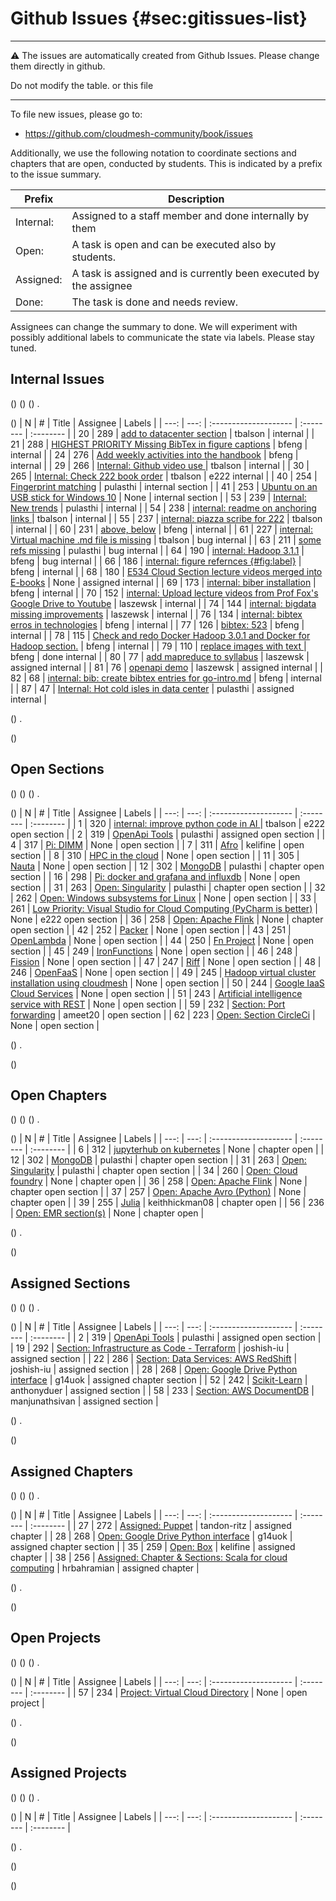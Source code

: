 # Github Issues {#sec:gitissues-list}

---

:warning: The issues are automatically created from Github Issues. Please change them directly in github.

Do not modify the table. or this file

---

To file new issues, please go to:

* <https://github.com/cloudmesh-community/book/issues>

Additionally, we use the following notation to coordinate sections and chapters that are open, conducted by students. This is indicated by a prefix to the issue summary.

| Prefix | Description |
| ----- | ---------|
| Internal: | Assigned to a staff member and done internally by them |
| Open: | A task is open and can be executed also by students. |
| Assigned: | A task is assigned and is currently been executed by the assignee |
| Done: | The task is done and needs review. |

Assignees can change the summary to done. We will experiment with possibly additional labels to communicate the state via labels. Please stay tuned.




## Internal Issues
()
()
()
.<div class="smalltable">
()
| N | # | Title | Assignee | Labels |
| ---: | ---: | :-------------------- | :-------- | :-------- |
| 20 | 289 | [add to datacenter section][i289] | tbalson | internal |
| 21 | 288 | [HIGHEST PRIORITY Missing BibTex in figure captions][i288] | bfeng | internal |
| 24 | 276 | [Add weekly activities into the handbook][i276] | bfeng | internal |
| 29 | 266 | [Internal: Github video use ][i266] | tbalson | internal |
| 30 | 265 | [Internal: Check 222 book order][i265] | tbalson | e222 internal |
| 40 | 254 | [Fingerprint matching][i254] | pulasthi | internal section |
| 41 | 253 | [Ubuntu on an USB stick for Windows 10][i253] | None | internal section |
| 53 | 239 | [Internal: New trends][i239] | pulasthi | internal |
| 54 | 238 | [internal: readme on anchoring links ][i238] | tbalson | internal |
| 55 | 237 | [internal: piazza scribe for 222][i237] | tbalson | internal |
| 60 | 231 | [above, below][i231] | bfeng | internal |
| 61 | 227 | [internal: Virtual machine .md file is missing][i227] | tbalson | bug internal |
| 63 | 211 | [some refs missing][i211] | pulasthi | bug internal |
| 64 | 190 | [internal: Hadoop 3.1.1][i190] | bfeng | bug internal |
| 66 | 186 | [internal: figure refernces {#fig:label}][i186] | bfeng | internal |
| 68 | 180 | [E534 Cloud Section lecture videos merged into E-books][i180] | None | assigned internal |
| 69 | 173 | [internal: biber installation][i173] | bfeng | internal |
| 70 | 152 | [internal: Upload lecture videos from Prof Fox's Google Drive to Youtube][i152] | laszewsk | internal |
| 74 | 144 | [internal: bigdata missing improvements][i144] | laszewsk | internal |
| 76 | 134 | [internal: bibtex erros in technologies][i134] | bfeng | internal |
| 77 | 126 | [bibtex: 523][i126] | bfeng | internal |
| 78 | 115 | [Check and redo Docker Hadoop 3.0.1 and Docker for Hadoop section.][i115] | bfeng | internal |
| 79 | 110 | [replace images with text ][i110] | bfeng | done internal |
| 80 | 77 | [add mapreduce to syllabus][i77] | laszewsk | assigned internal |
| 81 | 76 | [openapi demo][i76] | laszewsk | assigned internal |
| 82 | 68 | [internal: bib: create bibtex entries for go-intro.md][i68] | bfeng | internal |
| 87 | 47 | [Internal: Hot cold isles in data center][i47] | pulasthi | assigned internal |

()
.</div>
()

## Open Sections
()
()
()
.<div class="smalltable">
()
| N | # | Title | Assignee | Labels |
| ---: | ---: | :-------------------- | :-------- | :-------- |
| 1 | 320 | [internal: improve python code in AI ][i320] | tbalson | e222 open section |
| 2 | 319 | [OpenApi Tools][i319] | pulasthi | assigned open section |
| 4 | 317 | [Pi: DIMM][i317] | None | open section |
| 7 | 311 | [Afro][i311] | kelifine | open section |
| 8 | 310 | [HPC in the cloud][i310] | None | open section |
| 11 | 305 | [Nauta][i305] | None | open section |
| 12 | 302 | [MongoDB][i302] | pulasthi | chapter open section |
| 16 | 298 | [Pi: docker and grafana and influxdb][i298] | None | open section |
| 31 | 263 | [Open: Singularity][i263] | pulasthi | chapter open section |
| 32 | 262 | [Open: Windows subsystems for Linux][i262] | None | open section |
| 33 | 261 | [Low Priority: Visual Studio for Cloud Computing (PyCharm is better)][i261] | None | e222 open section |
| 36 | 258 | [Open: Apache Flink][i258] | None | chapter open section |
| 42 | 252 | [Packer][i252] | None | open section |
| 43 | 251 | [OpenLambda][i251] | None | open section |
| 44 | 250 | [Fn Project][i250] | None | open section |
| 45 | 249 | [IronFunctions][i249] | None | open section |
| 46 | 248 | [Fission][i248] | None | open section |
| 47 | 247 | [Riff][i247] | None | open section |
| 48 | 246 | [OpenFaaS][i246] | None | open section |
| 49 | 245 | [Hadoop virtual cluster installation using cloudmesh][i245] | None | open section |
| 50 | 244 | [Google IaaS Cloud Services][i244] | None | open section |
| 51 | 243 | [Artificial intelligence service with REST][i243] | None | open section |
| 59 | 232 | [Section: Port forwarding][i232] | ameet20 | open section |
| 62 | 223 | [Open: Section CircleCi][i223] | None | open section |

()
.</div>
()

## Open Chapters
()
()
()
.<div class="smalltable">
()
| N | # | Title | Assignee | Labels |
| ---: | ---: | :-------------------- | :-------- | :-------- |
| 6 | 312 | [jupyterhub on kubernetes][i312] | None | chapter open |
| 12 | 302 | [MongoDB][i302] | pulasthi | chapter open section |
| 31 | 263 | [Open: Singularity][i263] | pulasthi | chapter open section |
| 34 | 260 | [Open: Cloud foundry][i260] | None | chapter open |
| 36 | 258 | [Open: Apache Flink][i258] | None | chapter open section |
| 37 | 257 | [Open: Apache Avro (Python)][i257] | None | chapter open |
| 39 | 255 | [Julia][i255] | keithhickman08 | chapter open |
| 56 | 236 | [Open: EMR section(s)][i236] | None | chapter open |

()
.</div>
()

## Assigned Sections
()
()
()
.<div class="smalltable">
()
| N | # | Title | Assignee | Labels |
| ---: | ---: | :-------------------- | :-------- | :-------- |
| 2 | 319 | [OpenApi Tools][i319] | pulasthi | assigned open section |
| 19 | 292 | [Section: Infrastructure as Code - Terraform][i292] | joshish-iu | assigned section |
| 22 | 286 | [Section: Data Services: AWS RedShift][i286] | joshish-iu | assigned section |
| 28 | 268 | [Open: Google Drive Python interface][i268] | g14uok | assigned chapter section |
| 52 | 242 | [Scikit-Learn][i242] | anthonyduer | assigned section |
| 58 | 233 | [Section: AWS DocumentDB][i233] | manjunathsivan | assigned section |

()
.</div>
()

## Assigned Chapters
()
()
()
.<div class="smalltable">
()
| N | # | Title | Assignee | Labels |
| ---: | ---: | :-------------------- | :-------- | :-------- |
| 27 | 272 | [Assigned: Puppet][i272] | tandon-ritz | assigned chapter |
| 28 | 268 | [Open: Google Drive Python interface][i268] | g14uok | assigned chapter section |
| 35 | 259 | [Open: Box][i259] | kelifine | assigned chapter |
| 38 | 256 | [Assigned: Chapter & Sections: Scala for cloud computing][i256] | hrbahramian | assigned chapter |

()
.</div>
()

## Open Projects
()
()
()
.<div class="smalltable">
()
| N | # | Title | Assignee | Labels |
| ---: | ---: | :-------------------- | :-------- | :-------- |
| 57 | 234 | [Project: Virtual Cloud Directory][i234] | None | open project |

()
.</div>
()

## Assigned Projects
()
()
()
.<div class="smalltable">
()
| N | # | Title | Assignee | Labels |
| ---: | ---: | :-------------------- | :-------- | :-------- |

()
.</div>
()

()

[i320]: https://github.com/cloudmesh-community/book/issues/320
[i319]: https://github.com/cloudmesh-community/book/issues/319
[i318]: https://github.com/cloudmesh-community/book/issues/318
[i317]: https://github.com/cloudmesh-community/book/issues/317
[i314]: https://github.com/cloudmesh-community/book/pull/314
[i312]: https://github.com/cloudmesh-community/book/issues/312
[i311]: https://github.com/cloudmesh-community/book/issues/311
[i310]: https://github.com/cloudmesh-community/book/issues/310
[i309]: https://github.com/cloudmesh-community/book/pull/309
[i308]: https://github.com/cloudmesh-community/book/issues/308
[i305]: https://github.com/cloudmesh-community/book/issues/305
[i302]: https://github.com/cloudmesh-community/book/issues/302
[i301]: https://github.com/cloudmesh-community/book/issues/301
[i300]: https://github.com/cloudmesh-community/book/issues/300
[i299]: https://github.com/cloudmesh-community/book/issues/299
[i298]: https://github.com/cloudmesh-community/book/issues/298
[i295]: https://github.com/cloudmesh-community/book/issues/295
[i294]: https://github.com/cloudmesh-community/book/issues/294
[i292]: https://github.com/cloudmesh-community/book/issues/292
[i289]: https://github.com/cloudmesh-community/book/issues/289
[i288]: https://github.com/cloudmesh-community/book/issues/288
[i286]: https://github.com/cloudmesh-community/book/issues/286
[i282]: https://github.com/cloudmesh-community/book/issues/282
[i276]: https://github.com/cloudmesh-community/book/issues/276
[i275]: https://github.com/cloudmesh-community/book/issues/275
[i273]: https://github.com/cloudmesh-community/book/issues/273
[i272]: https://github.com/cloudmesh-community/book/issues/272
[i268]: https://github.com/cloudmesh-community/book/issues/268
[i266]: https://github.com/cloudmesh-community/book/issues/266
[i265]: https://github.com/cloudmesh-community/book/issues/265
[i263]: https://github.com/cloudmesh-community/book/issues/263
[i262]: https://github.com/cloudmesh-community/book/issues/262
[i261]: https://github.com/cloudmesh-community/book/issues/261
[i260]: https://github.com/cloudmesh-community/book/issues/260
[i259]: https://github.com/cloudmesh-community/book/issues/259
[i258]: https://github.com/cloudmesh-community/book/issues/258
[i257]: https://github.com/cloudmesh-community/book/issues/257
[i256]: https://github.com/cloudmesh-community/book/issues/256
[i255]: https://github.com/cloudmesh-community/book/issues/255
[i254]: https://github.com/cloudmesh-community/book/issues/254
[i253]: https://github.com/cloudmesh-community/book/issues/253
[i252]: https://github.com/cloudmesh-community/book/issues/252
[i251]: https://github.com/cloudmesh-community/book/issues/251
[i250]: https://github.com/cloudmesh-community/book/issues/250
[i249]: https://github.com/cloudmesh-community/book/issues/249
[i248]: https://github.com/cloudmesh-community/book/issues/248
[i247]: https://github.com/cloudmesh-community/book/issues/247
[i246]: https://github.com/cloudmesh-community/book/issues/246
[i245]: https://github.com/cloudmesh-community/book/issues/245
[i244]: https://github.com/cloudmesh-community/book/issues/244
[i243]: https://github.com/cloudmesh-community/book/issues/243
[i242]: https://github.com/cloudmesh-community/book/issues/242
[i239]: https://github.com/cloudmesh-community/book/issues/239
[i238]: https://github.com/cloudmesh-community/book/issues/238
[i237]: https://github.com/cloudmesh-community/book/issues/237
[i236]: https://github.com/cloudmesh-community/book/issues/236
[i234]: https://github.com/cloudmesh-community/book/issues/234
[i233]: https://github.com/cloudmesh-community/book/issues/233
[i232]: https://github.com/cloudmesh-community/book/issues/232
[i231]: https://github.com/cloudmesh-community/book/issues/231
[i227]: https://github.com/cloudmesh-community/book/issues/227
[i223]: https://github.com/cloudmesh-community/book/issues/223
[i211]: https://github.com/cloudmesh-community/book/issues/211
[i190]: https://github.com/cloudmesh-community/book/issues/190
[i189]: https://github.com/cloudmesh-community/book/issues/189
[i186]: https://github.com/cloudmesh-community/book/issues/186
[i184]: https://github.com/cloudmesh-community/book/issues/184
[i180]: https://github.com/cloudmesh-community/book/issues/180
[i173]: https://github.com/cloudmesh-community/book/issues/173
[i152]: https://github.com/cloudmesh-community/book/issues/152
[i148]: https://github.com/cloudmesh-community/book/issues/148
[i146]: https://github.com/cloudmesh-community/book/issues/146
[i145]: https://github.com/cloudmesh-community/book/issues/145
[i144]: https://github.com/cloudmesh-community/book/issues/144
[i139]: https://github.com/cloudmesh-community/book/issues/139
[i134]: https://github.com/cloudmesh-community/book/issues/134
[i126]: https://github.com/cloudmesh-community/book/issues/126
[i115]: https://github.com/cloudmesh-community/book/issues/115
[i110]: https://github.com/cloudmesh-community/book/issues/110
[i77]: https://github.com/cloudmesh-community/book/issues/77
[i76]: https://github.com/cloudmesh-community/book/issues/76
[i68]: https://github.com/cloudmesh-community/book/issues/68
[i51]: https://github.com/cloudmesh-community/book/issues/51
[i50]: https://github.com/cloudmesh-community/book/issues/50
[i49]: https://github.com/cloudmesh-community/book/issues/49
[i48]: https://github.com/cloudmesh-community/book/issues/48
[i47]: https://github.com/cloudmesh-community/book/issues/47
[i9]: https://github.com/cloudmesh-community/book/issues/9


